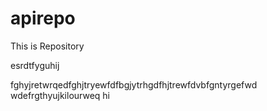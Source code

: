# apirepo
This is Repository 

esrdtfyguhij

fghyjretwrqedfghjtryewfdfbgjytrhgdfhjtrewfdvbfgntyrgefwd
wdefrgthyujkilourweq
hi
